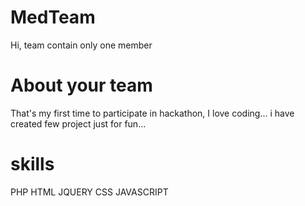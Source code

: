 MedTeam
================

Hi, team contain only one member


About your team
===========================

That's my first time to participate in hackathon,  I love coding... i have created few project just for fun...



skills
=======
PHP
HTML
JQUERY
CSS
JAVASCRIPT

